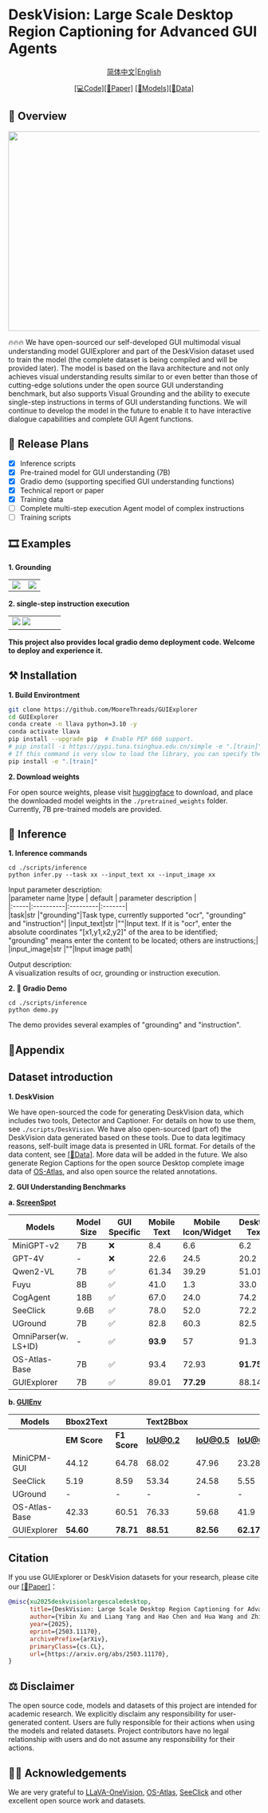 # DeskVision: Large Scale Desktop Region Captioning for Advanced GUI Agents

<p align="center">
<a href="./README.zh.md">简体中文</a>|<a href="./README.md">English</a>
</p>  

<div align="center">

[\[💻Code\]](https://github.com/MooreThreads/GUIExplorer)[\[📝Paper\]](https://arxiv.org/abs/2503.11170) [\[🤗Models\]](https://huggingface.co/caca9527/GUIExplorer)[\[🤗Data\]](https://huggingface.co/datasets/caca9527/DeskVision)  

</div>

## 🤗 Overview  

<div align=center><img width="1012" height="400" src="https://github.com/MooreThreads/GUIExplorer/blob/main/assets/overview.png"/></div>

🔥🔥🔥 We have open-sourced our self-developed GUI multimodal visual understanding model GUIExplorer and part of the DeskVision dataset used to train the model (the complete dataset is being compiled and will be provided later). The model is based on the llava architecture and not only achieves visual understanding results similar to or even better than those of cutting-edge solutions under the open source GUI understanding benchmark, but also supports Visual Grounding and the ability to execute single-step instructions in terms of GUI understanding functions. We will continue to develop the model in the future to enable it to have interactive dialogue capabilities and complete GUI Agent functions.

## 📝 Release Plans

- [x] Inference scripts
- [x] Pre-trained model for GUI understanding (7B)
- [x] Gradio demo (supporting specified GUI understanding functions)  
- [x] Technical report or paper 
- [x] Training data  
- [ ] Complete multi-step execution Agent model of complex instructions   
- [ ] Training scripts

## 🎞️ Examples 


**1. Grounding**

<table class="center">

<tr>
    <td width=50% style="border: none">
        <img src="https://github.com/MooreThreads/GUIExplorer/blob/main/assets/grounding_1.png">
    </td>
    <td width=50% style="border: none">
        <img src="https://github.com/MooreThreads/GUIExplorer/blob/main/assets/grounding_2.png">
    </td>
</tr>
</table>

**2. single-step instruction execution**

<table class="center">

<tr>
    <td width=50% style="border: none">
        <img src="https://github.com/MooreThreads/GUIExplorer/blob/main/assets/ins_1.png>
    </td>
    <td width=50% style="border: none">
        <img src="https://github.com/MooreThreads/GUIExplorer/blob/main/assets/ins_2.png">
    </td>
</tr>
</table>


**This project also provides local gradio demo deployment code. Welcome to deploy and experience it.**

## ⚒️ Installation

**1. Build Environtment**

```bash  
git clone https://github.com/MooreThreads/GUIExplorer
cd GUIExplorer
conda create -n llava python=3.10 -y
conda activate llava
pip install --upgrade pip  # Enable PEP 660 support.
# pip install -i https://pypi.tuna.tsinghua.edu.cn/simple -e ".[train]"  
# If this command is very slow to load the library, you can specify the Tsinghua source (the above command)  
pip install -e ".[train]"       
```

**2. Download weights**

For open source weights, please visit [huggingface](https://huggingface.co/caca9527/GUIExplorer) to download, and place the downloaded model weights in the `./pretrained_weights` folder. Currently, 7B pre-trained models are provided.

## 🚀 Inference   
**1. Inference commands**

```shell
cd ./scripts/inference  
python infer.py --task xx --input_text xx --input_image xx
``` 

Input parameter description:    
|parameter name |type | default | parameter description |  
|:-----|:----------|:---------|:-------|     
|task|str    |"grounding"|Task type, currently supported "ocr", "grounding" and "instruction"|
|input_text|str  |""|Input text. If it is "ocr", enter the absolute coordinates "[x1,y1,x2,y2]" of the area to be identified; "grounding" means enter the content to be located; others are instructions;|
|input_image|str   |""|Input image path|

Output description:  
A visualization results of ocr, grounding or instruction execution.

**2. 🎨 Gradio Demo**

```shell 
cd ./scripts/inference
python demo.py
```  

The demo provides several examples of "grounding" and "instruction".

## 📝Appendix

## Dataset introduction

**1. DeskVision** 

We have open-sourced the code for generating DeskVision data, which includes two tools, Detector and Captioner. For details on how to use them, see ```./scripts/DeskVision```. We have also open-sourced (part of) the DeskVision data generated based on these tools. Due to data legitimacy reasons, self-built image data is presented in URL format. For details of the data content, see [\[🤗Data\]](https://huggingface.co/datasets/caca9527/DeskVision). More data will be added in the future. We also generate Region Captions for the open source Desktop complete image data of [OS-Atlas](https://osatlas.github.io/), and also open source the related annotations.

**2. GUI Understanding Benchmarks**  

**a. [ScreenSpot](https://huggingface.co/datasets/rootsautomation/ScreenSpot)**  

| Models      | Model Size | GUI Specific | Mobile Text | Mobile Icon/Widget | Desktop Text | Desktop Icon/Widget | Web Text | Web Icon/Widget | Average |
|------------|------------|--------------|-------------|--------------------|--------------|---------------------|----------|-----------------|---------|
| MiniGPT-v2 | 7B         | ❌            | 8.4        | 6.6               | 6.2         | 2.9                | 6.5     | 3.4            | 5.7    |
| GPT-4V     | -          | ❌            | 22.6       | 24.5              | 20.2        | 11.8               | 9.2     | 8.8            | 16.2   |
| Qwen2-VL    | 7B       |  ✅         | 61.34        | 39.29               | 51.01         | 44.98                | 33.04     | 21.84   | 42.89  |
| Fuyu       | 8B         | ✅            | 41.0       | 1.3               | 33.0        | 3.6                | 33.9    | 4.4            | 19.5   |
| CogAgent   | 18B        | ✅            | 67.0       | 24.0              | 74.2        | 20.0               | 70.4    | 28.6           | 47.4   |
| SeeClick   | 9.6B       | ✅            | 78.0       | 52.0              | 72.2        | 30.0               | 55.7    | 32.5           | 53.4   |
| UGround   | 7B       | ✅            | 82.8       | 60.3              | 82.5        | 63.6               | 80.4    | 70.4           | 73.3   |
| OmniParser(w. LS+ID)   | -       | ✅            | **93.9**       | 57              | 91.3        | 63.6               | 81.3    | 51           | 73   |
| OS-Atlas-Base   | 7B         | ✅            | 93.4       | 72.93              | **91.75**        | 62.86               | **90.87**    | 74.27           | 82.47   |
| GUIExplorer   | 7B         | ✅            | 89.01       | **77.29**              | 88.14        | **75.0**               | 82.61    | **81.55**           | **82.86**   |

**b. [GUIEnv](https://huggingface.co/datasets/yiye2023/GUIEnv)**

| Models      | Bbox2Text    |             | Text2Bbox    |              |              |              |
|------------|--------------|-------------|--------------|--------------|--------------|--------------|
|            | **EM Score**     | **F1 Score**    | **IoU@0.2**      | **IoU@0.5**      | **IoU@0.7**      | **Center@acc**   |
| MiniCPM-GUI      |   44.12      | 64.78       | 68.02       | 47.96       | 23.28       |   -        |
| SeeClick  |     5.19         | 8.59       | 53.34        |   24.58      | 5.55        |      56.85       |
| UGround  |     -         | -       | -        |   -      | -        |      63.76       |
| OS-Atlas-Base  |     42.33         | 60.51       | 76.33        |   59.68      | 41.9        |      75.76       |
| GUIExplorer  |     **54.60**         | **78.71**       | **88.51**        |   **82.56**      | **62.17**        |      **87.66**       |

## Citation  

If you use GUIExplorer or DeskVision datasets for your research, please cite our [\[📝Paper\]](https://arxiv.org/abs/2503.11170)：

```bibtex
@misc{xu2025deskvisionlargescaledesktop,
      title={DeskVision: Large Scale Desktop Region Captioning for Advanced GUI Agents}, 
      author={Yibin Xu and Liang Yang and Hao Chen and Hua Wang and Zhi Chen and Yaohua Tang},
      year={2025},
      eprint={2503.11170},
      archivePrefix={arXiv},
      primaryClass={cs.CL},
      url={https://arxiv.org/abs/2503.11170}, 
}
```


## ⚖️ Disclaimer

The open source code, models and datasets of this project are intended for academic research. We explicitly disclaim any responsibility for user-generated content. Users are fully responsible for their actions when using the models and related datasets. Project contributors have no legal relationship with users and do not assume any responsibility for their actions.

## 🙏🏻 Acknowledgements

We are very grateful to [LLaVA-OneVision](https://llava-vl.github.io/blog/2024-08-05-llava-onevision/), [OS-Atlas](https://osatlas.github.io/), [SeeClick](https://github.com/njucckevin/SeeClick) and other excellent open source work and datasets.
